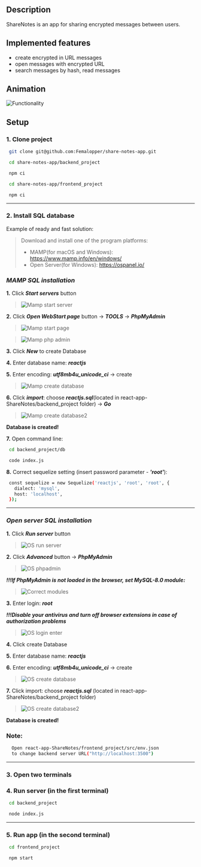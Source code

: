 ## Description
ShareNotes is an app for sharing encrypted messages between users. 

## Implemented features
- create encrypted in URL messages
- open messages with encrypted URL
- search messages by hash, read messages

## Animation

![Functionality](https://github.com/Femalopper/raw/blob/main/images/react-app-ShareNotes/ShareNotes.gif)

## Setup

### 1\. Clone project ###
 
  ```sh
   git clone git@github.com:Femalopper/share-notes-app.git

   cd share-notes-app/backend_project

   npm ci

   cd share-notes-app/frontend_project

   npm ci
  ```
***
### 2\. Install SQL database ###

Example of ready and fast solution: 

> Download and install one of the program platforms: 
>  - MAMP(for macOS and Windows): https://www.mamp.info/en/windows/
>  - Open Server(for Windows): https://ospanel.io/

  ### ***MAMP SQL installation*** ###

  **1\.** Click ***Start servers*** button

  >![Mamp start server](https://github.com/Femalopper/raw/blob/main/images/react-app-ShareNotes/Mamp%20start.png)


  **2\.** Click ***Open WebStart page*** button -> ***TOOLS*** -> ***PhpMyAdmin***

  >![Mamp start page](https://github.com/Femalopper/raw/blob/main/images/react-app-ShareNotes/Mamp%20start%20page.png)

  
  >![Mamp php admin](https://github.com/Femalopper/raw/blob/main/images/react-app-ShareNotes/Mamp%20phpmyadmin.png)


  **3\.** Click ***New*** to create Database

  **4\.** Enter database name: ***reactjs***

  **5\.** Enter encoding: ***utf8mb4u_unicode_ci*** -> create

  >![Mamp create database](https://github.com/Femalopper/raw/blob/main/images/react-app-ShareNotes/Mamp%20create%20Database.png)

  
  **6\.** Click ***import***: choose ***reactjs.sql***(located in react-app-ShareNotes/backend_project folder) -> ***Go***

  >![Mamp create database2](https://github.com/Femalopper/raw/blob/main/images/react-app-ShareNotes/Mamp%20create%20Database2.png)


  **Database is created!**

  **7\.** Open command line:
  ```sh
   cd backend_project/db

   code index.js
  ```
  **8\.** Correct sequelize setting (insert password parameter - ***'root'***):
  ```sh
   const sequelize = new Sequelize('reactjs', 'root', 'root', {
     dialect: 'mysql',
     host: 'localhost',
   });
  ```
***
### ***Open server SQL installation*** ###

  **1\.** Click ***Run server*** button

  >![OS run server](https://github.com/Femalopper/raw/blob/main/images/react-app-ShareNotes/OS%20run%20server.png)


  **2\.** Click ***Advanced*** button -> ***PhpMyAdmin***
  

  >![OS phpadmin](https://github.com/Femalopper/raw/blob/main/images/react-app-ShareNotes/OS%20phpmyadmin.png)

  ***!!!If PhpMyAdmin is not loaded in the browser, set MySQL-8.0 module:***

  >![Correct modules](https://github.com/Femalopper/raw/blob/main/images/react-app-ShareNotes/Correct%20modules.png)

 

  **3\.** Enter login: ***root***

  ***!!!Disable your antivirus and turn off browser extensions in case of authorization problems***

  >![OS login enter](https://github.com/Femalopper/raw/blob/main/images/react-app-ShareNotes/OS%20enter.png)


  **4\.** Click create Database

  **5\.** Enter database name: ***reactjs***

  **6\.** Enter encoding: ***utf8mb4u_unicode_ci*** -> create

  >![OS create database](https://github.com/Femalopper/raw/blob/main/images/react-app-ShareNotes/OS%20create.png)


  **7\.** Click import: choose ***reactjs.sql*** (located in react-app-ShareNotes/backend_project folder)

  >![OS create database2](https://github.com/Femalopper/raw/blob/main/images/react-app-ShareNotes/OS%20create2.png)


  **Database is created!**

  ### Note: ###
  ```sh
    Open react-app-ShareNotes/frontend_project/src/env.json 
    to change backend server URL("http://localhost:3500")
  ```
***
### 3\. Open two terminals ###
### 4\. Run server (in the first terminal) ###

  ```sh
   cd backend_project

   node index.js
  ```
***
### 5\. Run app (in the second terminal) ###

  ```sh
   cd frontend_project

   npm start
  ```

